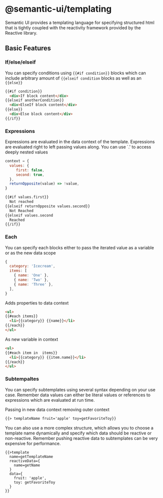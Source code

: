# @semantic-ui/templating

Semantic UI provides a templating language for specifying structured html that is tightly coupled with the reactivity framework provided by the Reactive library.


## Basic Features


### If/else/elseif 

You can specify conditions using `{{#if condition}}` blocks which can include arbitrary amount of ``{{elseif condition`` blocks as well as an `{{else}}`

```html
{{#if condition}}
  <div>If block content</div>
{{elseif anotherCondition}}
  <div>ElseIf block content</div>
{{else}}
  <div>Else block content</div>
{{/if}}
```

### Expressions

Expressions are evaluated in the data context of the template. Expressions are evaluated right to left passing values along. You can use `.' to access deeply nested values

```javascript
context = {
  values: {
     first: false,
     second: true,
  },
  returnOpposite(value) => !value,
}
```

```html
{{#if values.first}}
  Not reached
{{elseif returnOpposite values.second}}
  Not Reached
{{elseif values.second
  Reached
{{/if}}
```

### Each

You can specify each blocks either to pass the iterated value as a variable or as the new data scope

```javascript
{
  category: 'Icecream',
  items: [
    { name: 'One' },
    { name: 'Two' },
    { name: 'Three' },
  ],
}
```
Adds properties to data context
```html
<ul>
{{#each items}}
  <li>{{category}} {{name}}</li>
{{/each}}
</ul>
```

As new variable in context

```html
<ul>
{{#each item in  items}}
  <li>{{category}} {{item.name}}</li>
{{/each}}
</ul>
```

### Subtempaltes

You can specify subtemplates using several syntax depending on your use case. Remember data values can either be literal values or references to expressions which are evaluated at run time.

Passing in new data context removing outer context
```html
{{> templateName fruit='apple' toy=getFavoriteToy}}
```
You can also use a more complex structure, which allows you to choose a template name dynamically and specify which data should be reactive or non-reactive. Remember pushing reactive data to subtemplates can be very expensive for performance.
```
{{>template
  name=getTemplateName
  reactiveData={
    name=getName
  }
  data={
    fruit: 'apple',
    toy: getFavoriteToy
  }
}}
```
